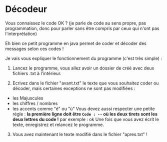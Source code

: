 # Décodeur
Vous connaissez le code OK ? 
(je parle de code au sens propre, pas programmation, donc pour parler sans être compris par ceux qui n'ont pas l'interprétation)

Eh bien ce petit programme en java permet de coder et décoder des messages selon ces codes ! 

Je vais vous expliquer le fonctionnement du programme (c'est très simple) :

1. Lancez le programme, vous allez avoir un dossier de créé avec deux fichiers .txt à l'intérieur.

2. Ecrivez dans le fichier "avant.txt" le texte que vous souhaitez coder ou décoder, mais certaines exceptions ne sont pas modifiées :
  - les Majuscules
  - les chiffres / nombres
  - les accents comme "é" ou "ù"
Vous devez aussi respecter une petite règle : **la première ligne doit être `Code : --` où les deux tirets sont les deux lettres du code !** par exemple : ok
Une fois que vous avez écrit le texte, enregistrez et relancez le programme.

3. Vous avez maintenant le texte modifié dans le fichier "apres.txt" !
